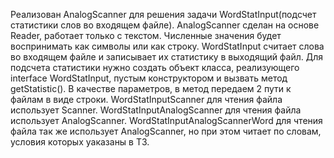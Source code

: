 Реализован AnalogScanner для решения задачи WordStatInput(подсчет статистики слов во входящем файле).
AnalogScanner сделан на основе Reader, работает только с текстом. Численные значения будет воспринимать как символы или как строку.
WordStatInput считает слова во входящем файле и записывает их статистику в выходящий файл.
Для подсчета статистики нужно создать объект класса, реализующего interface WordStatInput, пустым конструктором и вызвать метод getStatistic().
В качестве параметров, в метод передаем 2 пути к файлам в виде строки.
WordStatInputScanner для чтения файла использует Scanner.
WordStatInputAnalogScanner для чтения файла использует AnalogScanner.
WordStatInputAnalogScannerWord для чтения файла так же использует AnalogScanner, но при этом читает по словам, условия которых уаказаны в ТЗ.